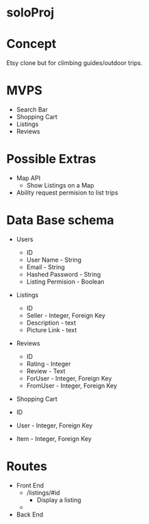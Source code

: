 # soloProj
  
  # Concept
  Etsy clone but for climbing guides/outdoor trips.
  
  # MVPS
  - Search Bar
  - Shopping Cart
  - Listings
  - Reviews
  
  # Possible Extras
  - Map API
    - Show Listings on a Map
  - Ability request permision to list trips
  
  # Data Base schema
  - Users
    - ID
    - User Name - String
    - Email - String
    - Hashed Password - String
    - Listing Permision - Boolean
    
  - Listings
    - ID 
    - Seller - Integer, Foreign Key
    - Description - text
    - Picture Link - text    
  
 - Reviews
    - ID
    - Rating - Integer
    - Review - Text
    - ForUser - Integer, Foreign Key
    - FromUser - Integer, Foreign Key
    
 - Shopping Cart
  - ID
  - User - Integer, Foreign Key
  - Item - Integer, Foreign Key
    
    
    
  
  # Routes 
  - Front End
    - /listings/#id
      - Display a listing
    -
  - Back End
  
